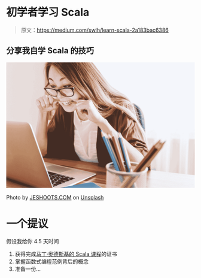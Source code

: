# 初学者学习 Scala

> 原文：<https://medium.com/swlh/learn-scala-2a183bac6386>

## 分享我自学 Scala 的技巧

![](img/d370f5b6e3e4157c86f7bd4fc9996785.png)

Photo by [JESHOOTS.COM](https://unsplash.com/@jeshoots?utm_source=medium&utm_medium=referral) on [Unsplash](https://unsplash.com?utm_source=medium&utm_medium=referral)

# 一个提议

假设我给你 4.5 天时间

1.  获得完成[马丁·奥德斯基的 Scala 课程](https://www.coursera.org/learn/progfun1?specialization=scala)的证书
2.  掌握函数式编程范例背后的概念
3.  准备一份…